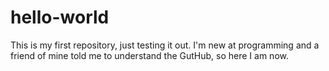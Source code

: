 # hello-world
This is my first repository, just testing it out.
I'm new at programming and a friend of mine told me to understand the GutHub, so here I am now.
